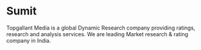 # Sumit
Topgallant Media is a global Dynamic Research company providing ratings, research and analysis services. We are leading Market research &amp; rating company in India.

